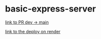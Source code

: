 # basic-express-server

[link to PR dev -> main](https://github.com/Arkuris/basic-express-server/pull/1)

[link to the deploy on render](https://dashboard.render.com/web/srv-ck52s1ei9prc73eduvqg/deploys/dep-ck539vei9prc73eilmmg)
